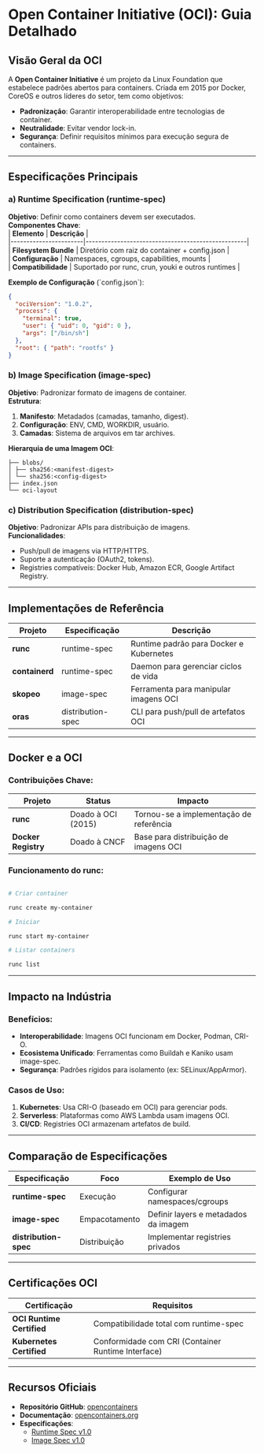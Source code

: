 # Open Container Initiative (OCI): Guia Detalhado

## Visão Geral da OCI

A **Open Container Initiative** é um projeto da Linux Foundation que estabelece padrões abertos para containers. Criada em 2015 por Docker, CoreOS e outros líderes do setor, tem como objetivos:

- **Padronização**: Garantir interoperabilidade entre tecnologias de container.
- **Neutralidade**: Evitar vendor lock-in.
- **Segurança**: Definir requisitos mínimos para execução segura de containers.

---

## Especificações Principais

### a) Runtime Specification (runtime-spec)

**Objetivo**: Definir como containers devem ser executados.  
**Componentes Chave**:  
| **Elemento** | **Descrição** |  
|-----------------------|---------------------------------------------------|  
| **Filesystem Bundle** | Diretório com raiz do container + config.json |  
| **Configuração** | Namespaces, cgroups, capabilities, mounts |  
| **Compatibilidade** | Suportado por runc, crun, youki e outros runtimes |

**Exemplo de Configuração** (\`config.json\`):

```json
{
  "ociVersion": "1.0.2",
  "process": {
    "terminal": true,
    "user": { "uid": 0, "gid": 0 },
    "args": ["/bin/sh"]
  },
  "root": { "path": "rootfs" }
}
```

### b) Image Specification (image-spec)

**Objetivo**: Padronizar formato de imagens de container.  
**Estrutura**:

1. **Manifesto**: Metadados (camadas, tamanho, digest).
2. **Configuração**: ENV, CMD, WORKDIR, usuário.
3. **Camadas**: Sistema de arquivos em tar archives.

**Hierarquia de uma Imagem OCI**:

```
├── blobs/
│ ├── sha256:<manifest-digest>
│ └── sha256:<config-digest>
├── index.json
└── oci-layout
```

### c) Distribution Specification (distribution-spec)

**Objetivo**: Padronizar APIs para distribuição de imagens.  
**Funcionalidades**:

- Push/pull de imagens via HTTP/HTTPS.
- Suporte a autenticação (OAuth2, tokens).
- Registries compatíveis: Docker Hub, Amazon ECR, Google Artifact Registry.

---

## Implementações de Referência

| **Projeto**    | **Especificação** | **Descrição**                           |
| -------------- | ----------------- | --------------------------------------- |
| **runc**       | runtime-spec      | Runtime padrão para Docker e Kubernetes |
| **containerd** | runtime-spec      | Daemon para gerenciar ciclos de vida    |
| **skopeo**     | image-spec        | Ferramenta para manipular imagens OCI   |
| **oras**       | distribution-spec | CLI para push/pull de artefatos OCI     |

---

## Docker e a OCI

### Contribuições Chave:

| **Projeto**         | **Status**         | **Impacto**                             |
| ------------------- | ------------------ | --------------------------------------- |
| **runc**            | Doado à OCI (2015) | Tornou-se a implementação de referência |
| **Docker Registry** | Doado à CNCF       | Base para distribuição de imagens OCI   |

### Funcionamento do runc:

```bash

# Criar container

runc create my-container

# Iniciar

runc start my-container

# Listar containers

runc list
```

---

## Impacto na Indústria

### Benefícios:

- **Interoperabilidade**: Imagens OCI funcionam em Docker, Podman, CRI-O.
- **Ecosistema Unificado**: Ferramentas como Buildah e Kaniko usam image-spec.
- **Segurança**: Padrões rígidos para isolamento (ex: SELinux/AppArmor).

### Casos de Uso:

1. **Kubernetes**: Usa CRI-O (baseado em OCI) para gerenciar pods.
2. **Serverless**: Plataformas como AWS Lambda usam imagens OCI.
3. **CI/CD**: Registries OCI armazenam artefatos de build.

---

## Comparação de Especificações

| **Especificação**     | **Foco**      | **Exemplo de Uso**                   |
| --------------------- | ------------- | ------------------------------------ |
| **runtime-spec**      | Execução      | Configurar namespaces/cgroups        |
| **image-spec**        | Empacotamento | Definir layers e metadados da imagem |
| **distribution-spec** | Distribuição  | Implementar registries privados      |

---

## Certificações OCI

| **Certificação**          | **Requisitos**                                     |
| ------------------------- | -------------------------------------------------- |
| **OCI Runtime Certified** | Compatibilidade total com runtime-spec             |
| **Kubernetes Certified**  | Conformidade com CRI (Container Runtime Interface) |

---

## Recursos Oficiais

- **Repositório GitHub**: [opencontainers](https://github.com/opencontainers)
- **Documentação**: [opencontainers.org](https://opencontainers.org)
- **Especificações**:
  - [Runtime Spec v1.0](https://github.com/opencontainers/runtime-spec)
  - [Image Spec v1.0](https://github.com/opencontainers/image-spec)
